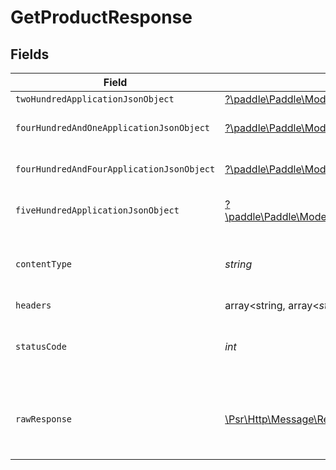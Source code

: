 # GetProductResponse


## Fields

| Field                                                                                                                                               | Type                                                                                                                                                | Required                                                                                                                                            | Description                                                                                                                                         |
| --------------------------------------------------------------------------------------------------------------------------------------------------- | --------------------------------------------------------------------------------------------------------------------------------------------------- | --------------------------------------------------------------------------------------------------------------------------------------------------- | --------------------------------------------------------------------------------------------------------------------------------------------------- |
| `twoHundredApplicationJsonObject`                                                                                                                   | [?\paddle\Paddle\Models\Operations\GetProductResponseBody](../../models/operations/GetProductResponseBody.md)                                       | :heavy_minus_sign:                                                                                                                                  | OK                                                                                                                                                  |
| `fourHundredAndOneApplicationJsonObject`                                                                                                            | [?\paddle\Paddle\Models\Operations\GetProductProductsResponseBody](../../models/operations/GetProductProductsResponseBody.md)                       | :heavy_minus_sign:                                                                                                                                  | General error response                                                                                                                              |
| `fourHundredAndFourApplicationJsonObject`                                                                                                           | [?\paddle\Paddle\Models\Operations\GetProductProductsResponseResponseBody](../../models/operations/GetProductProductsResponseResponseBody.md)       | :heavy_minus_sign:                                                                                                                                  | General error response                                                                                                                              |
| `fiveHundredApplicationJsonObject`                                                                                                                  | [?\paddle\Paddle\Models\Operations\GetProductProductsResponse500ResponseBody](../../models/operations/GetProductProductsResponse500ResponseBody.md) | :heavy_minus_sign:                                                                                                                                  | General error response                                                                                                                              |
| `contentType`                                                                                                                                       | *string*                                                                                                                                            | :heavy_check_mark:                                                                                                                                  | HTTP response content type for this operation                                                                                                       |
| `headers`                                                                                                                                           | array<string, array<*string*>>                                                                                                                      | :heavy_minus_sign:                                                                                                                                  | N/A                                                                                                                                                 |
| `statusCode`                                                                                                                                        | *int*                                                                                                                                               | :heavy_check_mark:                                                                                                                                  | HTTP response status code for this operation                                                                                                        |
| `rawResponse`                                                                                                                                       | [\Psr\Http\Message\ResponseInterface](https://www.php-fig.org/psr/psr-7/#33-psrhttpmessageresponseinterface)                                        | :heavy_minus_sign:                                                                                                                                  | Raw HTTP response; suitable for custom response parsing                                                                                             |